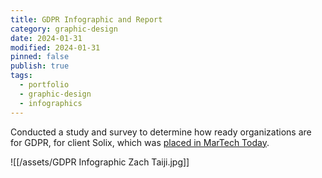 ```yaml
---
title: GDPR Infographic and Report
category: graphic-design
date: 2024-01-31
modified: 2024-01-31
pinned: false
publish: true
tags:
  - portfolio
  - graphic-design
  - infographics
---
```


Conducted a study and survey to determine how ready organizations are for GDPR, for client Solix, which was [placed in MarTech Today](https://martechtoday.com/solix-survey-supplies-evidence-gdpr-unreadiness-211993).

![[/assets/GDPR Infographic Zach Taiji.jpg]]
